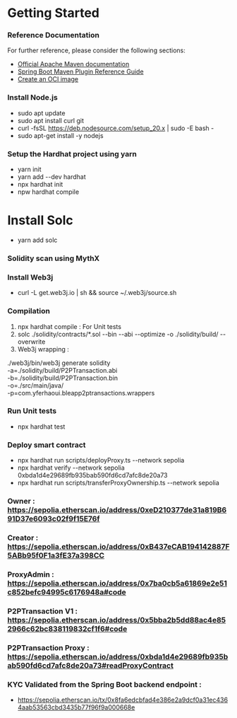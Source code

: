 # Getting Started

### Reference Documentation
For further reference, please consider the following sections:

* [Official Apache Maven documentation](https://maven.apache.org/guides/index.html)
* [Spring Boot Maven Plugin Reference Guide](https://docs.spring.io/spring-boot/docs/3.1.4/maven-plugin/reference/html/)
* [Create an OCI image](https://docs.spring.io/spring-boot/docs/3.1.4/maven-plugin/reference/html/#build-image)



### Install Node.js
 - sudo apt update
 - sudo apt install curl git
 - curl -fsSL https://deb.nodesource.com/setup_20.x | sudo -E bash -
 - sudo apt-get install -y nodejs

### Setup the Hardhat project using yarn
 - yarn init
 - yarn add --dev hardhat
 - npx hardhat init
 - npw hardhat compile

# Install Solc
 - yarn add solc

### Solidity scan using MythX

### Install Web3j
 - curl -L get.web3j.io | sh && source ~/.web3j/source.sh

### Compilation
1) npx hardhat compile : For Unit tests
2) solc ./solidity/contracts/*.sol --bin --abi --optimize -o ./solidity/build/ --overwrite
3) Web3j wrapping :

./web3j/bin/web3j generate solidity \
-a=./solidity/build/P2PTransaction.abi \
-b=./solidity/build/P2PTransaction.bin \
-o=./src/main/java/ \
-p=com.yferhaoui.bleapp2ptransactions.wrappers

### Run Unit tests
 -  npx hardhat test

### Deploy smart contract
 - npx hardhat run scripts/deployProxy.ts --network sepolia
 - npx hardhat verify --network sepolia 0xbda1d4e29689fb935bab590fd6cd7afc8de20a73
 - npx hardhat run scripts/transferProxyOwnership.ts --network sepolia

### Owner : https://sepolia.etherscan.io/address/0xeD210377de31a819B691D37e6093c02f9f15E76f
### Creator : https://sepolia.etherscan.io/address/0xB437eCAB194142887F5ABb95f0F1a3fE37a398CC
### ProxyAdmin : https://sepolia.etherscan.io/address/0x7ba0cb5a61869e2e51c852befc94995c6176948a#code
### P2PTransaction V1 : https://sepolia.etherscan.io/address/0x5bba2b5dd88ac4e852966c62bc838119832cf1f6#code
### P2PTransaction Proxy : https://sepolia.etherscan.io/address/0xbda1d4e29689fb935bab590fd6cd7afc8de20a73#readProxyContract

### KYC Validated from the Spring Boot backend endpoint :
 - https://sepolia.etherscan.io/tx/0x8fa6edcbfad4e386e2a9dcf0a31ec4364aab53563cbd3435b77f96f9a000668e